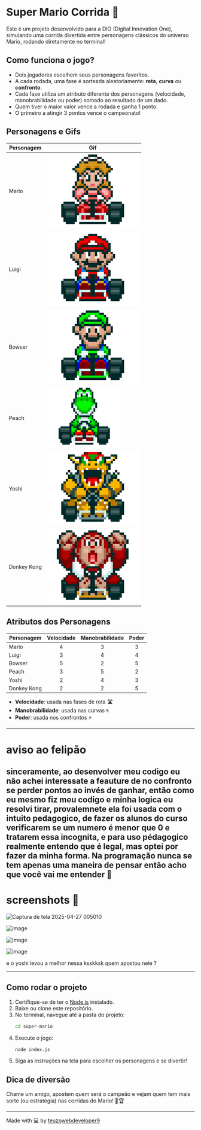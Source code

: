 # Super Mario Corrida 🏁

Este é um projeto desenvolvido para a DIO (Digital Innovation One), simulando uma corrida divertida entre personagens clássicos do universo Mario, rodando diretamente no terminal!

## Como funciona o jogo?

- Dois jogadores escolhem seus personagens favoritos.
- A cada rodada, uma fase é sorteada aleatoriamente: **reta**, **curva** ou **confronto**.
- Cada fase utiliza um atributo diferente dos personagens (velocidade, manobrabilidade ou poder) somado ao resultado de um dado.
- Quem tiver o maior valor vence a rodada e ganha 1 ponto.
- O primeiro a atingir 3 pontos vence o campeonato!

## Personagens e Gifs

| Personagem    | Gif |
|--------------|-----|
| Mario        | ![](imagens/tumblr_bcce376166ab8d34791ee4f93340bcda_e8d91cb4_250.gif) |
| Luigi        | ![](imagens/tumblr_7b5a7c298ccd9f96baa31e86bd87f286_2d01d726_250.gif) |
| Bowser       | ![](imagens/tumblr_223096c933c903de745cc48e3899b1ef_1f99e762_250.gif) |
| Peach        | ![](imagens/8d772dc03b5f8c40dc0971bf3594d820_w200.gif) |
| Yoshi        | ![](imagens/tumblr_aadd2cfcc87f472f136d0d424cfe0440_a6b51914_250.webp) |
| Donkey Kong  | ![](imagens/tumblr_146091a4fb451c59c57c8139b5bb19a6_e0d5bf14_250.webp) |

## Atributos dos Personagens

| Personagem    | Velocidade | Manobrabilidade | Poder |
|--------------|:----------:|:---------------:|:-----:|
| Mario        |     4      |        3        |   3   |
| Luigi        |     3      |        4        |   4   |
| Bowser       |     5      |        2        |   5   |
| Peach        |     3      |        5        |   2   |
| Yoshi        |     2      |        4        |   3   |
| Donkey Kong  |     2      |        2        |   5   |

- **Velocidade**: usada nas fases de reta 🛣️
- **Manobrabilidade**: usada nas curvas 🌀
- **Poder**: usada nos confrontos ⚡

---
# aviso ao felipão

sinceramente, ao desenvolver meu codigo  eu não achei interessate a feauture de no confronto se perder pontos ao invés de ganhar, então como eu mesmo fiz meu codigo e minha logica eu resolvi tirar, provalemnete ela foi usada com o intuito pedagogico, de fazer os alunos do curso verificarem se um numero é menor que 0 e tratarem essa incognita, e para uso pédagogico realmente entendo que é legal, mas optei por fazer da minha forma. Na programação nunca se  tem apenas uma maneira de pensar então acho que você vai me entender 💖
---

# screenshots 📸


![Captura de tela 2025-04-27 005010](https://github.com/user-attachments/assets/f2850fb0-fa95-4950-9e4c-d718aad47aa8)

![image](https://github.com/user-attachments/assets/35e551f1-3330-4ebf-9850-9cb0a7ad86fc)

![image](https://github.com/user-attachments/assets/30b30bc5-1f85-43f6-8170-01e7064201cf)

![image](https://github.com/user-attachments/assets/2bf4406d-84de-4eb9-bbae-ff879ef3c6c5)

e o yoshi levou a melhor nessa ksskksk quem apostou nele ?

---
## Como rodar o projeto

1. Certifique-se de ter o [Node.js](https://nodejs.org/) instalado.
2. Baixe ou clone este repositório.
3. No terminal, navegue até a pasta do projeto:
   ```bash
   cd super-mario
   ```
4. Execute o jogo:
   ```bash
   node index.js
   ```
5. Siga as instruções na tela para escolher os personagens e se divertir!

## Dica de diversão

Chame um amigo, apostem quem será o campeão e vejam quem tem mais sorte (ou estratégia) nas corridas do Mario! 🎲🏆

---
Made with 💻 by [teuzowebdeveloper9](https://github.com/teuzowebdeveloper9)
